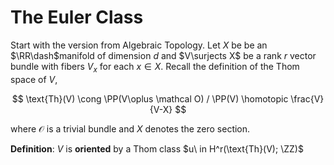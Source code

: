 # The Euler Class

Start with the version from Algebraic Topology. Let $X$ be be an $\RR\dash$manifold of dimension $d$ and $V\surjects X$ be a rank $r$ vector bundle with fibers $V_x$ for each $x\in X$. Recall the definition of the Thom space of $V$, 

$$
\text{Th}(V) \cong \PP(V\oplus \mathcal O)  / \PP(V) \homotopic \frac{V}{V-X}
$$

where $\mathcal O$ is a trivial bundle and $X$ denotes the zero section.

**Definition**: $V$ is **oriented**  by a Thom class $u\ in H^r(\text{Th}(V); \ZZ)$